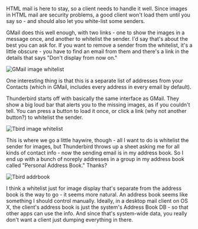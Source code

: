 <!--
.. title: HTML mail is here to stay, so a client needs to handle it well. Since images in HTML mail are securi
.. date: 2010/03/31 12:00
.. slug: html-mail-is-here-to-stay-so-a-client-needs-to-handle-it-well-since-images-in-html-mail-are-securi
.. link:
.. description:
.. tags: addressbook, gmail, html, image, thunderbird-3, whitelist
-->


HTML mail is here to stay, so a client needs to handle it well. Since images in HTML mail are security problems, a good client won't load them until you say so - and should also let you white-list some senders.

GMail does this well enough, with two links - one to show the images in a message once, and another to whitelist the sender. I'd say that's about the best you can ask for. If you want to remove a sender from the whitelist, it's a little obscure - you have to find an email from them and there's a link in the details that says "Don't display from now on."

![GMail image whitelist](http://media.tumblr.com/tumblr_kzulamJin51qz505e.png)

One interesting thing is that this is a separate list of addresses from your Contacts (which in GMail, includes every address in every email by default).

Thunderbird starts off with basically the same interface as GMail. They show a big loud bar that alerts you to the missing images, as if you couldn't tell. You can press a button to load it once, or click a link (why not another button?) to whitelist the sender.

![Tbird image whitelist](http://media.tumblr.com/tumblr_kzulcqQ6PG1qz505e.png)

This is where we go a little haywire, though - all I want to do is whitelist the sender for images, but Thunderbird throws up a sheet asking me for all kinds of contact info - now the sending email is in my address book. So I end up with a bunch of noreply addresses in a group in my address book called "Personal Address Book." Thanks?

![Tbird addrbook](http://media.tumblr.com/tumblr_kzull57mRg1qz505e.tiff)

I think a whitelist just for image display that's separate from the address book is the way to go - it seems more natural. An address book seems like something I should control manually. Ideally, in a desktop mail client on OS X, the client's address book is just the system's Address Book DB - so that other apps can use the info. And since that's system-wide data, you really don't want a client just dumping everything in there.
